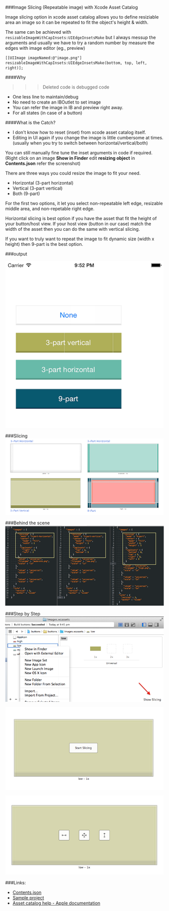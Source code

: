 ###Image Slicing (Repeatable image) with Xcode Asset Catalog


Image slicing option in xcode asset catalog allows you to define resiziable area an image so it can be repeated to fit the object's height & width. 

The same can be achieved with `resizableImageWithCapInsets:UIEdgeInsetsMake` but I always messup the arguments and usually we have to try a random number by measure the edges with image editor (eg., preview)
```
[[UIImage imageNamed:@"image.png"] 
resizableImageWithCapInsets:UIEdgeInsetsMake(bottom, top, left, right)];
```

####Why
>>> Deleted code is debugged code

* One less line to maintain/debug
* No need to create an IBOutlet to set image
* You can refer the image in IB and preview right away.
* For all states (in case of a button)

####What is the Catch?
* I don't know how to reset (inset) from xcode asset catalog itself.
* Editing in UI again if you change the image is little cumbersome at times. (usually when you try to switch between horizontal/vertical/both)

You can still manually fine tune the inset arguments in code if required. (Right click on an image **Show in Finder** edit **resizing object** in **Contents.json** refer the screenshot)


There are three ways you could resize the image to fit your need.

* Horizontal (3-part horizontal)
* Vertical (3-part vertical)
* Both (9-part)

For the first two options, it let you select non-repeatable left edge, resizable middle area, and non-repetable right edge. 

Horizontal slicing is best option if you have the asset that fit the height of your button/host view. If your host view (button in our case) match the width of the asset then you can do the same with vertical slicing.

If you want to truly want to repeat the image to fit dynamic size (width x height) then 9-part is the best option.


###output

![sliced images](img/iphone6.png)


###Slicing	
![slicing](img/xcode-slicing.png)


###Behind the scene
![Contents.json](img/contents-json.png)


###Step by Step
![Step1](img/assetcatalog.png)

![Step2](img/startslicing.png)

![Step3](img/slicingoption.png)

###Links:

* [Contents.json](https://gist.github.com/palaniraja/1bb69f78e3696fb8b46f)
* [Sample project](https://github.com/palaniraja/buttons)
* [Asset catalog help - Apple documentation](https://developer.apple.com/library/ios/recipes/xcode_help-image_catalog-1.0/chapters/SlicinganImage.html)